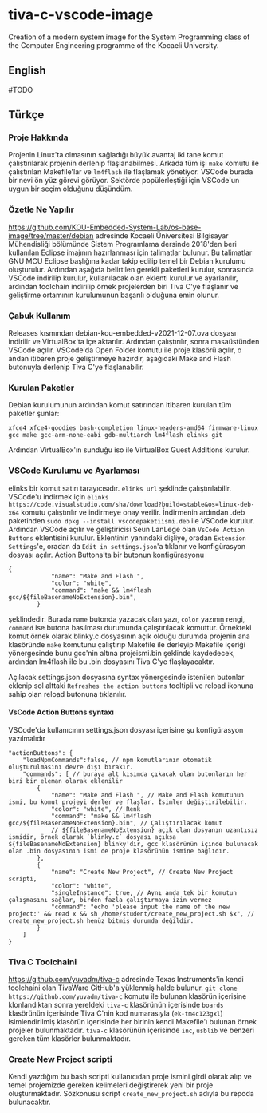 # tiva-c-vscode-image


Creation of a modern system image for the System Programming class of the Computer Engineering programme of the Kocaeli University. 


<!---

Creating a modern system image for the System Programming class of the Computer Engineering programme of the Kocaeli University. 

After following the previous Linuxer's system image creation guide (until the GNU MCU Eclipse) and creating a base Debian XFCE installation, I decided to look into using VSCode and I apparently could, if I used VSCode as the text editor and the GUI for the commands that will make and flash the projects in the background. The guide I mentioned is: https://github.com/KOU-Embedded-System-Lab/os-base-image/tree/master/debian

I found a GitHub repository where the Tiva C board toolchain (distributed with Texas Code Composer Studio) was uploaded and cloned it. According to the usage instructions I could just go into a project, run 'make' to build the project and flash the .bin file located in the 'gcc' folder, using 'lm4flash'. And it worked.
But your average student would not know about Linux and it could provide a huge difficulty curve for a fresh student to use a terminal, and I have discovered a VSCode addon called 'VsCode Action Buttons' by 'Seun LanLege', and saw how easy it was to create custom buttons to run custom commands. The user's settings.json is modified to include the custom commands and the syntax is something like:

--->

## English
#TODO

## Türkçe

### Proje Hakkında

Projenin Linux'ta olmasının sağladığı büyük avantaj iki tane komut çalıştırılarak projenin derlenip flaşlanabilmesi. Arkada tüm işi `make` komutu ile çalıştırılan Makefile'lar ve `lm4flash` ile flaşlamak yönetiyor. VSCode burada bir nevi ön yüz görevi görüyor. Sektörde popülerleştiği için VSCode'un uygun bir seçim olduğunu düşündüm.

### Özetle Ne Yapılır

https://github.com/KOU-Embedded-System-Lab/os-base-image/tree/master/debian adresinde Kocaeli Üniversitesi Bilgisayar Mühendisliği bölümünde Sistem Programlama dersinde 2018'den beri kullanılan Eclipse imajının hazırlanması için talimatlar bulunur. Bu talimatlar GNU MCU Eclipse başlığına kadar takip edilip temel bir Debian kurulumu oluşturulur. Ardından aşağıda belirtilen gerekli paketleri kurulur, sonrasında VSCode indirilip kurulur, kullanılacak olan eklenti kurulur ve ayarlanılır, ardından toolchain indirilip örnek projelerden biri Tiva C'ye flaşlanır ve geliştirme ortamının kurulumunun başarılı olduğuna emin olunur.

### Çabuk Kullanım

Releases kısmından debian-kou-embedded-v2021-12-07.ova dosyası indirilir ve VirtualBox'ta içe aktarılır. Ardından çalıştırılır, sonra masaüstünden VSCode açılır.
VSCode'da Open Folder komutu ile proje klasörü açılır, o andan itibaren proje geliştirmeye hazırdır, aşağıdaki Make and Flash butonuyla derlenip Tiva C'ye flaşlanabilir.

### Kurulan Paketler
Debian kurulumunun ardından komut satırından itibaren kurulan tüm paketler şunlar:

`xfce4 xfce4-goodies bash-completion linux-headers-amd64 firmware-linux gcc make gcc-arm-none-eabi gdb-multiarch lm4flash elinks git`

Ardından VirtualBox'ın sunduğu iso ile VirtualBox Guest Additions kurulur.

### VSCode Kurulumu ve Ayarlaması

elinks bir komut satırı tarayıcısıdır. `elinks url` şeklinde çalıştırılabilir. VSCode'u indirmek için `elinks https://code.visualstudio.com/sha/download?build=stable&os=linux-deb-x64` komutu çalıştırılır ve indirmeye onay verilir. İndirmenin ardından .deb paketinden `sudo dpkg --install vscodepaketiismi.deb` ile VSCode kurulur. Ardından VSCode açılır ve geliştiricisi Seun LanLege olan `VsCode Action Buttons` eklentisini kurulur. Eklentinin yanındaki dişliye, oradan `Extension Settings`'e, oradan da `Edit in settings.json`'a tıklanır ve konfigürasyon dosyası açılır. Action Buttons'ta bir butonun konfigürasyonu 

    {
                "name": "Make and Flash ",
                "color": "white",
                "command": "make && lm4flash gcc/${fileBasenameNoExtension}.bin",
            }

şeklindedir. Burada `name` butonda yazacak olan yazı, `color` yazının rengi, `command` ise butona basılması durumunda çalıştırılacak komuttur. Örnekteki komut örnek olarak blinky.c dosyasının açık olduğu durumda projenin ana klasöründe `make` komutunu çalıştırıp Makefile ile derleyip Makefile içeriği yönergesinde bunu gcc'nin altına projeismi.bin şeklinde kaydedecek, ardından lm4flash ile bu .bin dosyasını Tiva C'ye flaşlayacaktır.

Açılacak settings.json dosyasına syntax yönergesinde istenilen butonlar eklenip sol alttaki `Refreshes the action buttons` tooltipli ve reload ikonuna sahip olan reload butonuna tıklanılır.

#### VsCode Action Buttons syntaxı
VSCode'da kullanıcının settings.json dosyası içerisine şu konfigürasyon yazılmalıdır

    "actionButtons": {
        "loadNpmCommands":false, // npm komutlarının otomatik oluşturulmasını devre dışı bırakır.
        "commands": [ // buraya alt kısımda çıkacak olan butonların her biri bir eleman olarak eklenilir
            {
                "name": "Make and Flash ", // Make and Flash komutunun ismi, bu komut projeyi derler ve flaşlar. İsimler değiştirilebilir.
                "color": "white", // Renk
                "command": "make && lm4flash gcc/${fileBasenameNoExtension}.bin", // Çalıştırılacak komut
                // ${fileBasenameNoExtension} açık olan dosyanın uzantısız ismidir, örnek olarak `blinky.c` dosyası açıksa ${fileBasenameNoExtension} blinky'dir, gcc klasörünün içinde bulunacak olan .bin dosyasının ismi de proje klasörünün ismine bağlıdır.
            },
            {
                "name": "Create New Project", // Create New Project scripti, 
                "color": "white",
                "singleInstance": true, // Aynı anda tek bir komutun çalışmasını sağlar, birden fazla çalıştırmaya izin vermez
                "command": "echo 'please input the name of the new project:' && read x && sh /home/student/create_new_project.sh $x", // create_new_project.sh henüz bitmiş durumda değildir.
            }
        ]
    }

### Tiva C Toolchaini

https://github.com/yuvadm/tiva-c adresinde Texas Instruments'in kendi toolchaini olan TivaWare GitHub'a yüklenmiş halde bulunur. `git clone https://github.com/yuvadm/tiva-c` komutu ile bulunan klasörün içerisine klonlandıktan sonra yereldeki `tiva-c` klasörünün içerisinde `boards` klasörünün içerisinde Tiva C'nin kod numarasıyla (`ek-tm4c123gxl`) isimlendirilmiş klasörün içerisinde her birinin kendi Makefile'ı bulunan örnek projeler bulunmaktadır. `tiva-c` klasörünün içerisinde `inc`, `usblib` ve benzeri gereken tüm klasörler bulunmaktadır.

### Create New Project scripti
Kendi yazdığım bu bash scripti kullanıcıdan proje ismini girdi olarak alıp ve temel projemizde gereken kelimeleri değiştirerek yeni bir proje oluşturmaktadır. Sözkonusu script `create_new_project.sh` adıyla bu repoda bulunacaktır. 